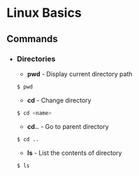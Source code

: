 # Linux Basics
## Commands 

- ### Directories
    - **pwd** - Display current directory path
    ```bash
    $ pwd
    ```
    - **cd** - Change directory
    ```bash
    $ cd <name>
    ```
    - **cd..** - Go to parent directory
    ```bash
    $ cd ..
    ```
    - **ls** - List the contents of directory
    ```bash
    $ ls
    ```
    